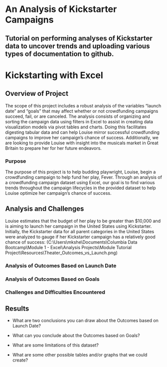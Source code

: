 # An Analysis of Kickstarter Campaigns
Tutorial on performing analyses of Kickstarter data to uncover trends and uploading various types of documentation to github.
---
# Kickstarting with Excel

## Overview of Project
The scope of this project includes a robust analysis of the variables “launch date” and “goals” that may affect whether or not crowdfunding campaigns succeed, fail, or are canceled. The analysis consists of organizing and sorting the campaign data using filters in Excel to assist in creating data visualization models via pivot tables and charts. Doing this facilitates digesting tabular data and can help Louise mirror successful crowdfunding campaigns to improve her campaign’s chance of success. Additionally, we are looking to provide Louise with insight into the musicals market in Great Britain to prepare her for her future endeavors.
### Purpose
The purpose of this project is to help budding playwright, Louise, begin a crowdfunding campaign to help fund her play, Fever. Through an analysis of a crowdfunding campaign dataset using Excel, our goal is to find various trends throughout the campaign lifecycles in the provided dataset to help Louise optimize her campaign’s chance of success. 
## Analysis and Challenges
Louise estimates that the budget of her play to be greater than $10,000 and is aiming to launch her campaign in the United States using Kickstarter. Initially, the Kickstarter data for all parent categories in the United States were analyzed to gauge if her Kickstarter campaign has a relatively good chance of success: 
(C:\Users\mkshe\Documents\Columbia Data Bootcamp\Module 1 - Excel\Analysis Projects\Module Tutorial Project\Resources\Theater_Outcomes_vs_Launch.png)
### Analysis of Outcomes Based on Launch Date

### Analysis of Outcomes Based on Goals

### Challenges and Difficulties Encountered

## Results

- What are two conclusions you can draw about the Outcomes based on Launch Date?

- What can you conclude about the Outcomes based on Goals?

- What are some limitations of this dataset?

- What are some other possible tables and/or graphs that we could create?

